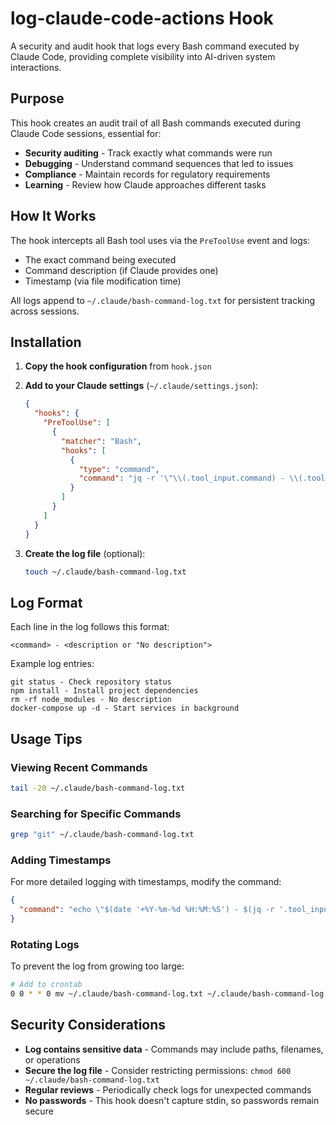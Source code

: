 # log-claude-code-actions Hook

A security and audit hook that logs every Bash command executed by Claude Code, providing complete visibility into AI-driven system interactions.

## Purpose

This hook creates an audit trail of all Bash commands executed during Claude Code sessions, essential for:
- **Security auditing** - Track exactly what commands were run
- **Debugging** - Understand command sequences that led to issues  
- **Compliance** - Maintain records for regulatory requirements
- **Learning** - Review how Claude approaches different tasks

## How It Works

The hook intercepts all Bash tool uses via the `PreToolUse` event and logs:
- The exact command being executed
- Command description (if Claude provides one)
- Timestamp (via file modification time)

All logs append to `~/.claude/bash-command-log.txt` for persistent tracking across sessions.

## Installation

1. **Copy the hook configuration** from `hook.json`

2. **Add to your Claude settings** (`~/.claude/settings.json`):
   ```json
   {
     "hooks": {
       "PreToolUse": [
         {
           "matcher": "Bash",
           "hooks": [
             {
               "type": "command",
               "command": "jq -r '\"\\(.tool_input.command) - \\(.tool_input.description // \"No description\")\"' >> ~/.claude/bash-command-log.txt"
             }
           ]
         }
       ]
     }
   }
   ```

3. **Create the log file** (optional):
   ```bash
   touch ~/.claude/bash-command-log.txt
   ```

## Log Format

Each line in the log follows this format:
```
<command> - <description or "No description">
```

Example log entries:
```
git status - Check repository status
npm install - Install project dependencies  
rm -rf node_modules - No description
docker-compose up -d - Start services in background
```

## Usage Tips

### Viewing Recent Commands
```bash
tail -20 ~/.claude/bash-command-log.txt
```

### Searching for Specific Commands
```bash
grep "git" ~/.claude/bash-command-log.txt
```

### Adding Timestamps
For more detailed logging with timestamps, modify the command:
```json
{
  "command": "echo \"$(date '+%Y-%m-%d %H:%M:%S') - $(jq -r '.tool_input.command + \" - \" + (.tool_input.description // \"No description\")')\" >> ~/.claude/bash-command-log.txt"
}
```

### Rotating Logs
To prevent the log from growing too large:
```bash
# Add to crontab
0 0 * * 0 mv ~/.claude/bash-command-log.txt ~/.claude/bash-command-log.$(date +%Y%m%d).txt
```

## Security Considerations

- **Log contains sensitive data** - Commands may include paths, filenames, or operations
- **Secure the log file** - Consider restricting permissions: `chmod 600 ~/.claude/bash-command-log.txt`
- **Regular reviews** - Periodically check logs for unexpected commands
- **No passwords** - This hook doesn't capture stdin, so passwords remain secure
